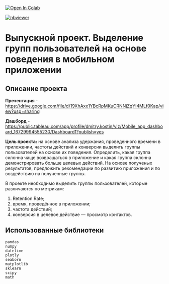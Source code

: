 <a href="https://colab.research.google.com/github/DmitryKostin/yandex-praktikum-data-analyst/blob/main/11_final_app_segment_project/final_app_segment_project.ipynb" target="_parent"><img src="https://colab.research.google.com/assets/colab-badge.svg" alt="Open In Colab"/></a>

[![nbviewer](https://raw.githubusercontent.com/jupyter/design/master/logos/Badges/nbviewer_badge.svg)](https://nbviewer.org/github/DmitryKostin/yandex-praktikum-data-analyst/blob/main/11_final_app_segment_project/final_app_segment_project.ipynb)

# Выпускной проект. Выделение групп пользователей на основе поведения в мобильном приложении

## Описание проекта

**Презентация** - https://drive.google.com/file/d/19XhAxx1YBcRpMKuCRNNjZqYI4MLf0Kap/view?usp=sharing

**Дашборд** - https://public.tableau.com/app/profile/dmitry.kostin/viz/Mobile_app_dashboard_16729994555230/Dashboard1?publish=yes

**Цель проекта:** на основе анализа удержания, проведенного времени в приложении, частоты действий и конверсии выделить группы пользователей на основе их поведения. Определить, какая группа склонна чаще возвращаться в приложение и какая группа склонна демонстрировать больше целевых действий. На основе полученых результатов, предложить рекомендации по развитию приложения и по воздействию на полученные группы.

В проекте необходимо выделить группы пользователей, которые различаются по метрикам:

1. Retention Rate;
2. время, проведённое в приложении; 
3. частота действий; 
4. конверсия в целевое действие — просмотр контактов.

## Использованные библиотеки
```
pandas 
numpy 
datetime 
plotly 
seaborn 
matplotlib 
sklearn 
scipy 
math
```
